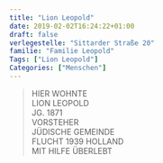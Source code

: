 ```yaml
---
title: "Lion Leopold"
date: 2019-02-02T16:24:22+01:00
draft: false
verlegestelle: "Sittarder Straße 20"
familie: "Familie Leopold"
Tags: ["Lion Leopold"]
Categories: ["Menschen"]
---
```


> HIER WOHNTE <br />
> LION LEOPOLD <br />
> JG. 1871 <br />
> VORSTEHER <br />
> JÜDISCHE GEMEINDE <br />
> FLUCHT 1939 HOLLAND <br />
> MIT HILFE ÜBERLEBT <br />